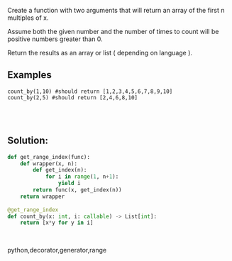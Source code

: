 Create a function with two arguments that will return an array of the first n multiples of x.

Assume both the given number and the number of times to count will be positive numbers greater than 0.

Return the results as an array or list ( depending on language ).

## Examples

```
count_by(1,10) #should return [1,2,3,4,5,6,7,8,9,10]
count_by(2,5) #should return [2,4,6,8,10]
```

<br><br>

## Solution:

```py
def get_range_index(func):
    def wrapper(x, n):
        def get_index(n):
            for i in range(1, n+1):
                yield i
        return func(x, get_index(n))
    return wrapper
        
@get_range_index
def count_by(x: int, i: callable) -> List[int]:
    return [x*y for y in i]
```

<br>

<tag>python,decorator,generator,range</tag>